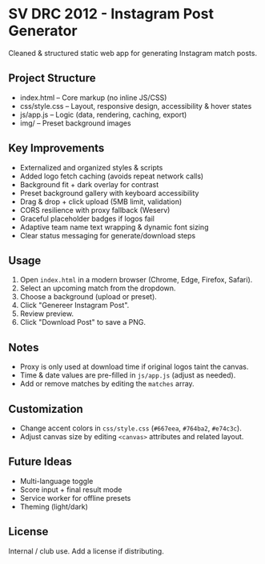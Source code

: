# SV DRC 2012 - Instagram Post Generator

Cleaned & structured static web app for generating Instagram match posts.

## Project Structure
- index.html – Core markup (no inline JS/CSS)
- css/style.css – Layout, responsive design, accessibility & hover states
- js/app.js – Logic (data, rendering, caching, export)
- img/ – Preset background images

## Key Improvements
- Externalized and organized styles & scripts
- Added logo fetch caching (avoids repeat network calls)
- Background fit + dark overlay for contrast
- Preset background gallery with keyboard accessibility
- Drag & drop + click upload (5MB limit, validation)
- CORS resilience with proxy fallback (Weserv)
- Graceful placeholder badges if logos fail
- Adaptive team name text wrapping & dynamic font sizing
- Clear status messaging for generate/download steps

## Usage
1. Open `index.html` in a modern browser (Chrome, Edge, Firefox, Safari).
2. Select an upcoming match from the dropdown.
3. Choose a background (upload or preset).
4. Click "Genereer Instagram Post".
5. Review preview.
6. Click "Download Post" to save a PNG.

## Notes
- Proxy is only used at download time if original logos taint the canvas.
- Time & date values are pre-filled in `js/app.js` (adjust as needed).
- Add or remove matches by editing the `matches` array.

## Customization
- Change accent colors in `css/style.css` (`#667eea`, `#764ba2`, `#e74c3c`).
- Adjust canvas size by editing `<canvas>` attributes and related layout.

## Future Ideas
- Multi-language toggle
- Score input + final result mode
- Service worker for offline presets
- Theming (light/dark)

## License
Internal / club use. Add a license if distributing.

